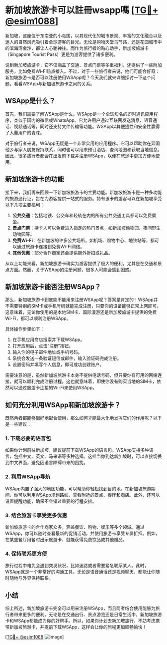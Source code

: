 # 新加坡旅游卡可以註冊wsapp嗎 [[TG💪+ @esim1088](https://t.me/s/esim1088)]

新加坡，这座位于东南亚的小岛国，以其现代化的城市景观、丰富的文化融合以及迷人的自然风光吸引着全球游客的目光。无论是购物天堂乌节路，还是花园城市中的滨海湾金沙，都让人心驰神往。而作为旅行者的贴心助手，新加坡旅游卡（Singapore Tourist Pass）更是为游客提供了诸多便利。

说到新加坡旅游卡，它不仅涵盖了交通、景点门票等多重福利，还提供了一些附加服务，比如免费Wi-Fi热点接入。不过，对于一些旅行者来说，他们可能会好奇：新加坡旅游卡是否可以注册使用WSApp呢？今天我们就来详细探讨一下这个问题，看看WSApp与新加坡旅游卡之间的关系。

## WSApp是什么？

首先，我们需要了解WSApp是什么。WSApp是一个全球知名的即时通讯应用程序，类似于国内的微信或WhatsApp。它允许用户通过互联网发送消息、语音通话、视频通话等，同时还支持文件传输等功能。WSApp以其便捷性和安全性赢得了大量用户的青睐。

对于旅行者来说，WSApp无疑是一个非常实用的应用程序。它可以帮助你在异国他乡与家人朋友保持联系，同时也可以用来预订酒店、查询地图和获取当地信息。因此，很多旅行者都会在出发前下载并注册WSApp，以便在旅途中更加方便地使用。

## 新加坡旅游卡的功能

接下来，我们再来回顾一下新加坡旅游卡的主要功能。新加坡旅游卡是一种多功能的旅游通行证，旨在为游客提供一站式的服务。持有该卡的游客可以在新加坡享受以下几项主要福利：

1. **公共交通**：包括地铁、公交车和轻轨在内的所有公共交通工具都可以免费乘坐。
2. **景点门票**：持卡人可以免费进入指定的热门景点，如新加坡动物园、夜间野生动物园等。
3. **免费Wi-Fi**：在新加坡的许多公共场所，如机场、购物中心、地铁站等，都可以通过旅游卡连接到免费Wi-Fi网络。
4. **其他优惠**：部分合作商家还会提供额外折扣或礼品。

从以上功能来看，新加坡旅游卡确实为游客提供了极大的便利，尤其是在交通和景点方面。然而，关于WSApp的注册问题，很多人可能会感到困惑。

## 新加坡旅游卡能否注册WSApp？

那么，新加坡旅游卡到底能不能用来注册WSApp呢？答案是肯定的！WSApp并不需要特别的SIM卡或手机号码就能完成注册，只要你的设备能够正常上网即可。这意味着，无论你使用的是本地SIM卡、国际漫游还是新加坡旅游卡提供的免费Wi-Fi，都可以顺利注册WSApp。

具体操作步骤如下：

1. 在手机应用商店搜索并下载WSApp。
2. 打开应用后，点击“注册”按钮。
3. 输入你的电子邮件地址或手机号码。
4. 系统会发送一条验证短信或邮件，输入验证码完成注册。
5. 设置密码并填写个人信息，即可成功创建账户。

需要注意的是，虽然新加坡旅游卡本身不提供电话号码，但只要你有可用的网络连接，就可以顺利完成注册过程。这也就意味着，即使你没有购买当地的SIM卡，依然可以通过旅游卡连接的Wi-Fi来使用WSApp。

## 如何充分利用WSApp和新加坡旅游卡？

既然两者都能够很好地配合使用，那么如何才能最大化地发挥它们的作用呢？以下是一些建议：

### 1. 下载必要的语言包

如果你计划前往新加坡，建议提前下载WSApp的语言包。WSApp支持多种语言，包括中文、英文、马来语等多种选择。这样当你到达新加坡时，可以直接切换到中文界面，避免因语言障碍带来的困扰。

### 2. 利用WSApp导航

WSApp内置了强大的地图功能，可以帮助你轻松找到目的地。在新加坡旅游期间，你可以利用WSApp规划路线，查看附近的景点、餐厅和商店。此外，还可以设置提醒功能，确保不会错过重要的行程安排。

### 3. 结合旅游卡享受更多优惠

新加坡旅游卡的合作商家众多，涵盖餐饮、购物、娱乐等多个领域。通过WSApp，你可以随时查看最新的促销活动，并使用旅游卡享受专属折扣。例如，在某些餐厅用餐时出示旅游卡，就能获得免费饮品或其他赠品。

### 4. 保持联系更方便

旅行过程中难免会遇到突发状况，比如迷路或者需要紧急联系某人。此时，WSApp就是一个非常好的沟通工具。无论是语音通话还是视频聊天，都能让你随时随地与外界保持联系。

## 小结

综上所述，新加坡旅游卡完全可以用来注册WSApp，而且两者结合使用能够为旅行者带来更多的便利。无论是在交通出行、景点游览还是日常生活中，新加坡旅游卡和WSApp都能成为你的好帮手。所以，如果你计划去新加坡旅行，不妨考虑携带新加坡旅游卡，并提前下载WSApp，这样会让你的旅程更加顺畅愉快！

[[TG💪+ @esim1088](https://t.me/s/esim1088) ![Image](https://i.postimg.cc/4NQfJmqS/Snipaste-2025-05-13-00-14-12.png)]